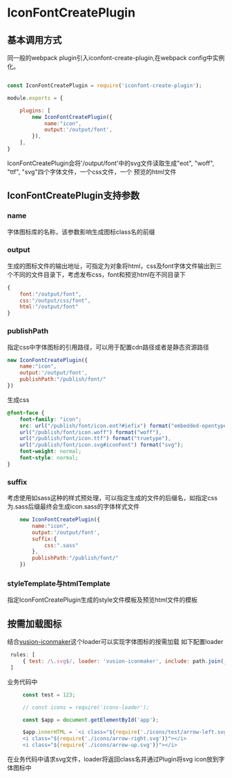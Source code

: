 # IconFontCreatePlugin

## 基本调用方式

同一般的webpack plugin引入iconfont-create-plugin,在webpack config中实例化。
```javascript

const IconFontCreatePlugin = require('iconfont-create-plugin');

module.exports = {

    plugins: [
        new IconFontCreatePlugin({
            name:"icon",
            output:'/output/font',
        }),
    ],
}

```
IconFontCreatePlugin会将'/output/font'中的svg文件读取生成"eot", "woff", "ttf", "svg"四个字体文件，一个css文件，一个
预览的html文件

## IconFontCreatePlugin支持参数

### name
字体图标库的名称，该参数影响生成图标class名的前缀

### output
生成的图标文件的输出地址，可指定为对象将html，css及font字体文件输出到三个不同的文件目录下，考虑发布css，font和预览html在不同目录下
```javascript
{
    font:"/output/font",
    css:"/output/css/font",
    html:"/output/font"
}
```
### publishPath
指定css中字体图标的引用路径，可以用于配置cdn路径或者是静态资源路径

```javascript
new IconFontCreatePlugin({
    name:"icon",
    output:'/output/font',
    publishPath:"/publish/font/"
})
```
生成css

```css
@font-face {
    font-family: "icon";
    src: url("/publish/font/icon.eot?#iefix") format("embedded-opentype"),
    url("/publish/font/icon.woff") format("woff"),
    url("/publish/font/icon.ttf") format("truetype"),
    url("/publish/font/icon.svg#iconFont") format("svg");
    font-weight: normal;
    font-style: normal;
}
```

### suffix
考虑使用如sass这种的样式预处理，可以指定生成的文件的后缀名，如指定css为.sass后缀最终会生成icon.sass的字体样式文件
```javascript
    new IconFontCreatePlugin({
        name:"icon",
        output:'/output/font',
        suffix:{
            css:".sass"
        },
        publishPath:"/publish/font/"
    })
```
### styleTemplate与htmlTemplate

指定IconFontCreatePlugin生成的style文件模板及预览html文件的模板


## 按需加载图标

结合[vusion-iconmaker](https://github.com/hzlinguanfu/vusion-iconmaker)这个loader可以实现字体图标的按需加载
如下配置loader
```javascript
 rules: [
     { test: /\.svg$/, loader: 'vusion-iconmaker', include: path.join(__dirname, 'src/icons') },
 ]
```
业务代码中

```javascript
     const test = 123;

     // const icons = require('icons-loader');

     const $app = document.getElementById('app');

     $app.innerHTML = `<i class="${require('./icons/test/arrow-left.svg')}"></i>
     <i class="${require('./icons/arrow-right.svg')}"></i>
     <i class="${require('./icons/arrow-up.svg')}"></i>
```
在业务代码中请求svg文件，loader将返回class名并通过Plugin将svg icon放到字体图标中


